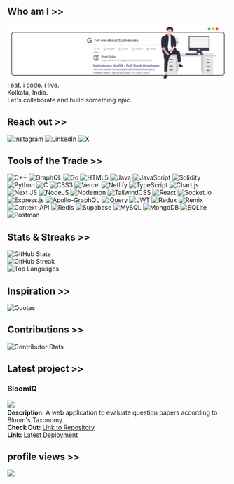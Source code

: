 ## Who am I >>
![banner](https://github.com/subha-brata/Subha-Brata/blob/main/Subhabrata_mallik-Header.jpg)
i eat. i code. i live.<br>Kolkata, India.<br>Let's collaborate and build something epic.

## Reach out >>
[![Instagram](https://img.shields.io/badge/Instagram-black?logo=Instagram&logoColor=white&style=for-the-badge&logoWidth=30)](https://instagram.com/r.mallik_jr) [![LinkedIn](https://img.shields.io/badge/LinkedIn-black?logo=linkedin&logoColor=white&style=for-the-badge&logoWidth=30)](https://linkedin.com/in/subha-brata) [![X](https://img.shields.io/badge/X-black?logo=X&logoColor=white&style=for-the-badge&logoWidth=30)](https://x.com/rmallik_jr) 

## Tools of the Trade >>
![C++](https://img.shields.io/badge/C++-black?logo=c%2B%2B&logoColor=white&style=for-the-badge&logoWidth=30) ![GraphQL](https://img.shields.io/badge/GraphQL-black?logo=graphql&logoColor=white&style=for-the-badge&logoWidth=30) ![Go](https://img.shields.io/badge/Go-black?logo=go&logoColor=white&style=for-the-badge&logoWidth=30) ![HTML5](https://img.shields.io/badge/HTML5-black?logo=html5&logoColor=white&style=for-the-badge&logoWidth=30) ![Java](https://img.shields.io/badge/Java-black?logo=openjdk&logoColor=white&style=for-the-badge&logoWidth=30) ![JavaScript](https://img.shields.io/badge/JavaScript-black?logo=javascript&logoColor=white&style=for-the-badge&logoWidth=30) ![Solidity](https://img.shields.io/badge/Solidity-black?logo=solidity&logoColor=white&style=for-the-badge&logoWidth=30) ![Python](https://img.shields.io/badge/Python-black?logo=python&logoColor=white&style=for-the-badge&logoWidth=30) ![C](https://img.shields.io/badge/C-black?logo=c&logoColor=white&style=for-the-badge&logoWidth=30) ![CSS3](https://img.shields.io/badge/CSS3-black?logo=css3&logoColor=white&style=for-the-badge&logoWidth=30) ![Vercel](https://img.shields.io/badge/Vercel-black?logo=vercel&logoColor=white&style=for-the-badge&logoWidth=30) ![Netlify](https://img.shields.io/badge/Netlify-black?logo=netlify&logoColor=white&style=for-the-badge&logoWidth=30) ![TypeScript](https://img.shields.io/badge/TypeScript-black?logo=typescript&logoColor=white&style=for-the-badge&logoWidth=30) ![Chart.js](https://img.shields.io/badge/Chart.js-black?logo=chart.js&logoColor=white&style=for-the-badge&logoWidth=30) ![Next JS](https://img.shields.io/badge/Next.js-black?logo=next.js&logoColor=white&style=for-the-badge&logoWidth=30) ![NodeJS](https://img.shields.io/badge/Node.js-black?logo=node.js&logoColor=white&style=for-the-badge&logoWidth=30) ![Nodemon](https://img.shields.io/badge/Nodemon-black?logo=nodemon&logoColor=white&style=for-the-badge&logoWidth=30) ![TailwindCSS](https://img.shields.io/badge/TailwindCSS-black?logo=tailwind-css&logoColor=white&style=for-the-badge&logoWidth=30) ![React](https://img.shields.io/badge/React-black?logo=react&logoColor=white&style=for-the-badge&logoWidth=30) ![Socket.io](https://img.shields.io/badge/Socket.io-black?logo=socket.io&logoColor=white&style=for-the-badge&logoWidth=30) ![Express.js](https://img.shields.io/badge/Express.js-black?logo=express&logoColor=white&style=for-the-badge&logoWidth=30) ![Apollo-GraphQL](https://img.shields.io/badge/ApolloGraphQL-black?logo=apollo-graphql&logoColor=white&style=for-the-badge&logoWidth=30) ![jQuery](https://img.shields.io/badge/jQuery-black?logo=jquery&logoColor=white&style=for-the-badge&logoWidth=30) ![JWT](https://img.shields.io/badge/JWT-black?logo=json-web-tokens&logoColor=white&style=for-the-badge&logoWidth=30) ![Redux](https://img.shields.io/badge/Redux-black?logo=redux&logoColor=white&style=for-the-badge&logoWidth=30) ![Remix](https://img.shields.io/badge/Remix-black?logo=remix&logoColor=white&style=for-the-badge&logoWidth=30) ![Context-API](https://img.shields.io/badge/Context--API-black?logo=react&logoColor=white&style=for-the-badge&logoWidth=30) ![Redis](https://img.shields.io/badge/Redis-black?logo=redis&logoColor=white&style=for-the-badge&logoWidth=30) ![Supabase](https://img.shields.io/badge/Supabase-black?logo=supabase&logoColor=white&style=for-the-badge&logoWidth=30) ![MySQL](https://img.shields.io/badge/MySQL-black?logo=mysql&logoColor=white&style=for-the-badge&logoWidth=30) ![MongoDB](https://img.shields.io/badge/MongoDB-black?logo=mongodb&logoColor=white&style=for-the-badge&logoWidth=30) ![SQLite](https://img.shields.io/badge/SQLite-black?logo=sqlite&logoColor=white&style=for-the-badge&logoWidth=30) ![Postman](https://img.shields.io/badge/Postman-black?logo=postman&logoColor=white&style=for-the-badge&logoWidth=30)

## Stats & Streaks >>
![GitHub Stats](https://github-readme-stats.vercel.app/api?username=subha-brata&theme=dark&hide_border=true&include_all_commits=true&count_private=false)<br/>
![GitHub Streak](https://github-readme-streak-stats.herokuapp.com/?user=subha-brata&theme=dark&hide_border=true)<br/>
![Top Languages](https://github-readme-stats.vercel.app/api/top-langs/?username=subha-brata&theme=dark&hide_border=true&include_all_commits=true&count_private=false&layout=compact)

## Inspiration >>
![Quotes](https://quotes-github-readme.vercel.app/api?type=horizontal&theme=dark)

## Contributions >>
![Contributor Stats](https://github-contributor-stats.vercel.app/api?username=subha-brata&limit=5&theme=dark&combine_all_yearly_contributions=true)

## Latest project >>
### BloomIQ
<img src="https://github.com/subha-brata/BloomIQ/blob/main/BloomIQ.png" height="300px"/><br>
**Description:** A web application to evaluate question papers according to Bloom's Taxonomy.<br>
**Check Out:** [Link to Repository](https://github.com/subha-brata/BloomIQ)<br>
**Link:** [Latest Deployment](https://bloomiq.vercel.app/login)<br>

## profile views >>
[![](https://visitcount.itsvg.in/api?id=subha-brata&label=Profile%20Views&color=12&icon=5&pretty=true)](https://visitcount.itsvg.in)

